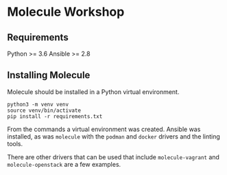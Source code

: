 # Molecule Workshop

## Requirements

Python >= 3.6
Ansible >= 2.8

## Installing Molecule

Molecule should be installed in a Python virtual environment.

```console
python3 -m venv venv
source venv/bin/activate
pip install -r requirements.txt
```

From the commands a virtual environment was created. Ansible was installed, as was `molecule` with the `podman` and `docker` drivers and the linting tools.

There are other drivers that can be used that include `molecule-vagrant` and `molecule-openstack` are a few examples.
